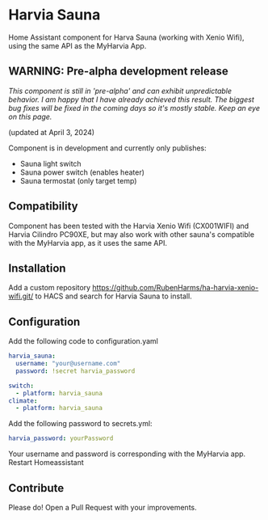 # Harvia Sauna

Home Assistant component for Harva Sauna (working with Xenio Wifi), using the same API as the MyHarvia App.


## WARNING: Pre-alpha development release

*This component is still in 'pre-alpha' and can exhibit unpredictable behavior.  I am happy that I have already achieved this result.  The biggest bug fixes will be fixed in the coming days so it's mostly stable.  Keep an eye on this page.* 

(updated at April 3, 2024)

Component is in development and currently only publishes:

- Sauna light switch
- Sauna power switch (enables heater)
- Sauna termostat (only target temp)

## Compatibility
Component has been tested with the Harvia Xenio Wifi (CX001WIFI) and Harvia Cilindro PC90XE, but may also work with other sauna's compatible with the MyHarvia app, as it uses the same API.

## Installation

Add a custom repository https://github.com/RubenHarms/ha-harvia-xenio-wifi.git/ to HACS and search for Harvia Sauna to install.

## Configuration

Add the following code to configuration.yaml

```yml
harvia_sauna:
  username: "your@username.com"
  password: !secret harvia_password

switch:
  - platform: harvia_sauna
climate:
  - platform: harvia_sauna
```

Add the following password to secrets.yml:

```yml
harvia_password: yourPassword
```

Your username and password is corresponding with the MyHarvia app.
Restart Homeassistant 

## Contribute

Please do! Open a Pull Request with your improvements.
